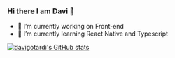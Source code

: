 ### Hi there I am Davi 👋

- 🔭 I’m currently working on Front-end
- 🌱 I’m currently learning React Native and Typescript

[![davigotardi's GitHub stats](https://github-readme-stats.vercel.app/api?username=davigotardi&theme=dracula&rank=A)](https://github.com/davigotardi/github-readme-stats)
